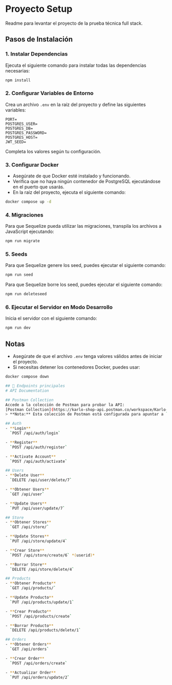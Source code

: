 # Proyecto Setup

Readme para levantar el proyecto de la prueba técnica full stack.

## Pasos de Instalación

### 1. Instalar Dependencias

Ejecuta el siguiente comando para instalar todas las dependencias necesarias:

```bash
npm install
```

### 2. Configurar Variables de Entorno

Crea un archivo `.env` en la raíz del proyecto y define las siguientes variables:

```env
PORT=
POSTGRES_USER=
POSTGRES_DB=
POSTGRES_PASSWORD=
POSTGRES_HOST=
JWT_SEED=
```

Completa los valores según tu configuración.

### 3. Configurar Docker

- Asegúrate de que Docker esté instalado y funcionando.
- Verifica que no haya ningún contenedor de PostgreSQL ejecutándose en el puerto que usarás.
- En la raíz del proyecto, ejecuta el siguiente comando:

```bash
docker compose up -d
```

### 4. Migraciones

Para que Sequelize pueda utilizar las migraciones, transpila los archivos a JavaScript ejecutando:

```bash
npm run migrate
```

### 5. Seeds

Para que Sequelize genere los seed, puedes ejecutar el siguiente comando:

```bash
npm run seed
```

Para que Sequelize borre los seed, puedes ejecutar el siguiente comando:

```bash
npm run deleteseed
```

### 6. Ejecutar el Servidor en Modo Desarrollo

Inicia el servidor con el siguiente comando:

```bash
npm run dev
```

## Notas

- Asegúrate de que el archivo `.env` tenga valores válidos antes de iniciar el proyecto.
- Si necesitas detener los contenedores Docker, puedes usar:

```bash
docker compose down

## 🚀 Endpoints principales
# API Documentation

## Postman Collection
Accede a la colección de Postman para probar la API:
[Postman Collection](https://karlo-shop-api.postman.co/workspace/Karlo-shop-API-Workspace~285f9f23-624a-46c4-8ef7-ccf4649337a0/collection/34052977-a31b6ffc-aa57-4821-99e8-d69e729236f4?action=share&creator=34052977)
> **Nota:** Esta colección de Postman está configurada para apuntar a `localhost`. Asegúrate de tener la API corriendo localmente en tu máquina antes de ejecutar los endpoints.

## Auth
- **Login**
  `POST /api/auth/login`

- **Register**
  `POST /api/auth/register`

- **Activate Account**
  `POST /api/auth/activate`

## Users
- **Delete User**
  `DELETE /api/user/delete/7`

- **Obtener Users**
  `GET /api/user`

- **Update Users**
  `PUT /api/user/update/7`

## Store
- **Obtener Stores**
  `GET /api/store/`

- **Update Stores**
  `PUT /api/store/update/4`

- **Crear Store**
  `POST /api/store/create/6` *(userid)*

- **Borrar Store**
  `DELETE /api/store/delete/4`

## Products
- **Obtener Producto**
  `GET /api/products/`

- **Update Producto**
  `PUT /api/products/update/1`

- **Crear Producto**
  `POST /api/products/create`

- **Borrar Producto**
  `DELETE /api/products/delete/1`

## Orders
- **Obtener Orders**
  `GET /api/orders`

- **Crear Order**
  `POST /api/orders/create`

- **Actualizar Order**
  `PUT /api/orders/update/2`
```
